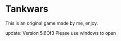 # Tankwars
This is an original game made by me, enjoy.


update:
Version 5.6Of3 
Please use windows to open
